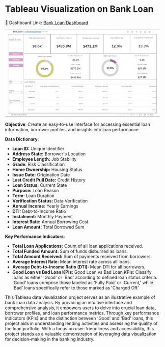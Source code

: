 # Tableau Visualization on Bank Loan

🔗 Dashboard Link: [Bank Loan Dashboard](https://public.tableau.com/app/profile/aditi1877/viz/Bank_Loan_17144990023940/Summary)

![Image Description](https://github.com/AditiNamboodirirpad/Bank_Loan_SQL-Tableau/blob/f868a5cb39b0298b181ca40cfe110c1f948a870d/Tableau%20bank%20loan%20screenshot.png)

**Objective**:
 Create an easy-to-use interface for accessing essential loan information, borrower profiles, and insights into loan performance.

**Data Dictionary**:
- **Loan ID:** Unique Identifier
- **Address State:** Borrower's Location
- **Employee Length:** Job Stability
- **Grade:** Risk Classification
- **Home Ownership:** Housing Status
- **Issue Date:** Origination Date
- **Last Credit Pull Date:** Credit History
- **Loan Status:** Current State
- **Purpose:** Loan Reason
- **Term:** Loan Duration
- **Verification Status:** Data Verification
- **Annual Income:** Yearly Earnings
- **DTI:** Debt-to-Income Ratio
- **Instalment:** Monthly Payment
- **Interest Rate:** Annual Borrowing Cost
- **Loan Amount:** Total Borrowed Sum


**Key Performance Indicators**:
- **Total Loan Applications:** Count of all loan applications received.
- **Total Funded Amount:** Sum of funds disbursed as loans.
- **Total Amount Received:** Sum of payments received from borrowers.
- **Average Interest Rate:** Mean interest rate across all loans.
- **Average Debt-to-Income Ratio (DTI):** Mean DTI for all borrowers.
- **Good Loan vs Bad Loan KPIs**: Good Loan vs Bad Loan KPIs: Classify loans as either 'Good' or 'Bad' according to defined loan status criteria. 'Good' loans comprise those labeled as 'Fully Paid' or 'Current,' while 'Bad' loans specifically refer to those marked as 'Charged Off.'

This Tableau data visualization project serves as an illustrative example of bank loan data analysis. By providing an intuitive interface and comprehensive analysis, it empowers users to delve into crucial loan data, borrower profiles, and loan performance metrics. Through key performance indicators (KPIs) and the distinction between 'Good' and 'Bad' loans, this project aids in understanding lending activities and assessing the quality of the loan portfolio. With a focus on user-friendliness and accessibility, this project stands as a valuable demonstration of leveraging data visualization for decision-making in the banking industry.

